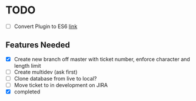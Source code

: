 # TODO
- [ ] Convert Plugin to ES6  [link](https://booker.codes/how-to-build-and-publish-es6-npm-modules-today-with-babel/)

## Features Needed
- [x] Create new branch off master with ticket number, enforce character and length limit
- [ ] Create multidev (ask first)
- [ ] Clone database from live to local?
- [ ] Move ticket to in development on JIRA
- [x] completed

